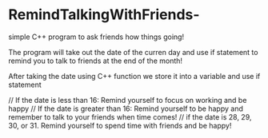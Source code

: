 # RemindTalkingWithFriends-
simple C++ program to ask friends how things going!


The program will take out the date of the curren day and use if statement to remind you to talk to friends at the end of the month!

After taking the date using C++ function we store it into a variable and use if statement

// If the date is less than 16: Remind yourself to focus on working and be happy
// If the date is greater than 16: Remind yourself to be happy and remember to talk to your friends when time comes!
// if the date is 28, 29, 30, or 31. Remind yourself to spend time with friends and be happy!
